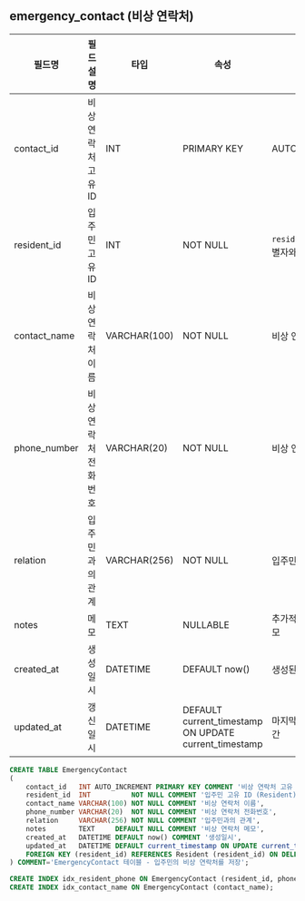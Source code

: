 ## emergency_contact (비상 연락처)

| **필드명**      | **필드 설명**    | **타입**       | **속성**                                                | **코멘트**                |
|--------------|--------------|--------------|-------------------------------------------------------|------------------------|
| contact_id   | 비상 연락처 고유 ID | INT          | PRIMARY KEY                                           | AUTO_INCREMENT         |
| resident_id  | 입주민 고유 ID    | INT          | NOT NULL                                              | `resident`의 고유 식별자와 연결 |
| contact_name | 비상 연락처 이름    | VARCHAR(100) | NOT NULL                                              | 비상 연락 대상 이름            |
| phone_number | 비상 연락처 전화번호  | VARCHAR(20)  | NOT NULL                                              | 비상 연락할 전화 번호           |
| relation     | 입주민과의 관계     | VARCHAR(256) | NOT NULL                                              | 입주민과의 관계               |
| notes        | 메모           | TEXT         | NULLABLE                                              | 추가적으로 기록할 메모           |
| created_at   | 생성일시         | DATETIME     | DEFAULT now()                                         | 생성된 시간                 |
| updated_at   | 갱신일시         | DATETIME     | DEFAULT current_timestamp ON UPDATE current_timestamp | 마지막으로 변경된 시간           |

```sql
CREATE TABLE EmergencyContact
(
    contact_id   INT AUTO_INCREMENT PRIMARY KEY COMMENT '비상 연락처 고유 ID',
    resident_id  INT          NOT NULL COMMENT '입주민 고유 ID (Resident)',
    contact_name VARCHAR(100) NOT NULL COMMENT '비상 연락처 이름',
    phone_number VARCHAR(20)  NOT NULL COMMENT '비상 연락처 전화번호',
    relation     VARCHAR(256) NOT NULL COMMENT '입주민과의 관계',
    notes        TEXT     DEFAULT NULL COMMENT '비상 연락처 메모',
    created_at   DATETIME DEFAULT now() COMMENT '생성일시',
    updated_at   DATETIME DEFAULT current_timestamp ON UPDATE current_timestamp COMMENT '갱신일시',
    FOREIGN KEY (resident_id) REFERENCES Resident (resident_id) ON DELETE CASCADE
) COMMENT='EmergencyContact 테이블 - 입주민의 비상 연락처를 저장';

CREATE INDEX idx_resident_phone ON EmergencyContact (resident_id, phone_number);
CREATE INDEX idx_contact_name ON EmergencyContact (contact_name);
```
